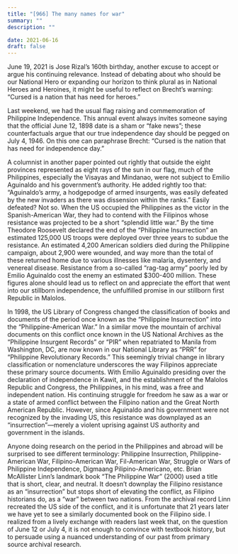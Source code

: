 ```yaml
---
title: "[966] The many names for war"
summary: ""
description: ""

date: 2021-06-16
draft: false
---
```



June 19, 2021 is Jose Rizal’s 160th birthday, another excuse to accept or argue his continuing relevance. Instead of debating about who should be our National Hero or expanding our horizon to think plural as in National Heroes and Heroines, it might be useful to reflect on Brecht’s warning: “Cursed is a nation that has need for heroes.”

Last weekend, we had the usual flag raising and commemoration of Philippine Independence. This annual event always invites someone saying that the official June 12, 1898 date is a sham or “fake news”; these counterfactuals argue that our true independence day should be pegged on July 4, 1946. On this one can paraphrase Brecht: “Cursed is the nation that has need for independence day.”

A columnist in another paper pointed out rightly that outside the eight provinces represented as eight rays of the sun in our flag, much of the Philippines, especially the Visayas and Mindanao, were not subject to Emilio Aguinaldo and his government’s authority. He added rightly too that: “Aguinaldo’s army, a hodgepodge of armed insurgents, was easily defeated by the new invaders as there was dissension within the ranks.” Easily defeated? Not so. When the US occupied the Philippines as the victor in the Spanish-American War, they had to contend with the Filipinos whose resistance was projected to be a short “splendid little war.” By the time Theodore Roosevelt declared the end of the “Philippine Insurrection” an estimated 125,000 US troops were deployed over three years to subdue the resistance. An estimated 4,200 American soldiers died during the Philippine campaign, about 2,900 were wounded, and way more than the total of these returned home due to various illnesses like malaria, dysentery, and venereal disease. Resistance from a so-called “rag-tag army” poorly led by Emilio Aguinaldo cost the enemy an estimated $300-400 million. These figures alone should lead us to reflect on and appreciate the effort that went into our stillborn independence, the unfulfilled promise in our stillborn first Republic in Malolos.

In 1998, the US Library of Congress changed the classification of books and documents of the period once known as the “Philippine Insurrection” into the “Philippine-American War.” In a similar move the mountain of archival documents on this conflict once known in the US National Archives as the “Philippine Insurgent Records” or “PIR” when repatriated to Manila from Washington, DC, are now known in our National Library as “PRR” for “Philippine Revolutionary Records.” This seemingly trivial change in library classification or nomenclature underscores the way Filipinos appreciate these primary source documents. With Emilio Aguinaldo presiding over the declaration of independence in Kawit, and the establishment of the Malolos Republic and Congress, the Philippines, in his mind, was a free and independent nation. His continuing struggle for freedom he saw as a war or a state of armed conflict between the Filipino nation and the Great North American Republic. However, since Aguinaldo and his government were not recognized by the invading US, this resistance was downplayed as an “insurrection”—merely a violent uprising against US authority and government in the islands.

Anyone doing research on the period in the Philippines and abroad will be surprised to see different terminology: Philippine Insurrection, Philippine-American War, Filipino-American War, Fil-American War, Struggle or Wars of Philippine Independence, Digmaang Pilipino-Americano, etc. Brian McAllister Linn’s landmark book “The Philippine War” (2000) used a title that is short, clear, and neutral. It doesn’t downplay the Filipino resistance as an “insurrection” but stops short of elevating the conflict, as Filipino historians do, as a “war” between two nations. From the archival record Linn recreated the US side of the conflict, and it is unfortunate that 21 years later we have yet to see a similarly documented book on the Filipino side. I realized from a lively exchange with readers last week that, on the question of June 12 or July 4, it is not enough to convince with textbook history, but to persuade using a nuanced understanding of our past from primary source archival research.

